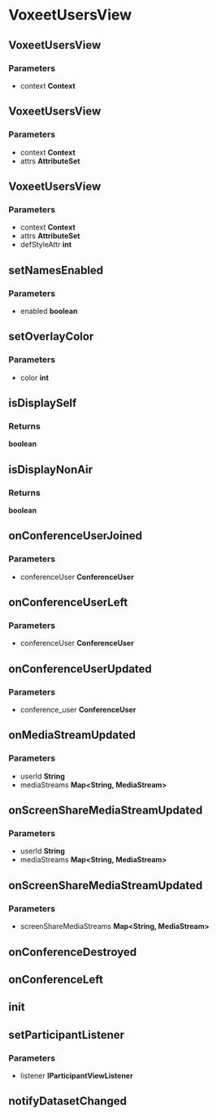 # VoxeetUsersView

## VoxeetUsersView

### Parameters

 - context **Context**


## VoxeetUsersView

### Parameters

 - context **Context**
 - attrs **AttributeSet**


## VoxeetUsersView

### Parameters

 - context **Context**
 - attrs **AttributeSet**
 - defStyleAttr **int**


## setNamesEnabled

### Parameters

 - enabled **boolean**


## setOverlayColor

### Parameters

 - color **int**


## isDisplaySelf

### Returns

__boolean__

## isDisplayNonAir

### Returns

__boolean__

## onConferenceUserJoined

### Parameters

 - conferenceUser **ConferenceUser**


## onConferenceUserLeft

### Parameters

 - conferenceUser **ConferenceUser**


## onConferenceUserUpdated

### Parameters

 - conference_user **ConferenceUser**


## onMediaStreamUpdated

### Parameters

 - userId **String**
 - mediaStreams **Map<String, MediaStream>**


## onScreenShareMediaStreamUpdated

### Parameters

 - userId **String**
 - mediaStreams **Map<String, MediaStream>**


## onScreenShareMediaStreamUpdated

### Parameters

 - screenShareMediaStreams **Map<String, MediaStream>**


## onConferenceDestroyed


## onConferenceLeft


## init


## setParticipantListener

### Parameters

 - listener **IParticipantViewListener**


## notifyDatasetChanged


